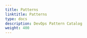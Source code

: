 ```yaml
---
title: Patterns
linktitle: Patterns
type: docs
description: DevOps Pattern Catalog
weight: 400
---
```

                                                                                       
